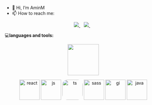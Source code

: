 - 👋 Hi, I’m AminM
- 📫 How to reach me:

<p align='center'>
  <a href="mailto:aminfarid1234@gmail.com">
    <img src="https://img.shields.io/badge/Gmail-D14836?style=for-the-badge&logo=gmail&logoColor=white" />
  </a>&nbsp;&nbsp;
  <a href="https://www.telegram.me/M_AminMM">
    <img src="https://img.shields.io/badge/Telegram-2CA5E0?style=for-the-badge&logo=telegram&logoColor=white" />
  </a>&nbsp;&nbsp;
</p>

  💻**languages and tools:**  
<p align="center">
      <img src="https://camo.githubusercontent.com/63371d36886ee658f5a97401f393e1ab1684b2fd3de674b8f5efc7d410b2a3d0/68747470733a2f2f6d656469612e67697068792e636f6d2f6d656469612f57556c706c634d704f43456d5447427442572f67697068792e676966" style="width: 100px; display: block; opacity: 1;">
</p>
<p align="center">
  
  <img src="https://www.vectorlogo.zone/logos/reactjs/reactjs-icon.svg" alt="react" width="65" height="65"/>
  <img src="https://www.vectorlogo.zone/logos/javascript/javascript-icon.svg" alt="js" width="65" height="65"/>
  <img src="https://www.vectorlogo.zone/logos/typescriptlang/typescriptlang-icon.svg" alt="ts" style="border-radius:25%" width="65" height="65"/>
  <img src="https://www.vectorlogo.zone/logos/sass-lang/sass-lang-icon.svg" alt="sass" width="65" height="65"/>
  <img src="https://www.vectorlogo.zone/logos/git-scm/git-scm-icon.svg" alt="gi" width="65" height="65"/>
  <img src="https://www.vectorlogo.zone/logos/java/java-icon.svg" alt="java" width="65" height="65"/>
  
</p>
